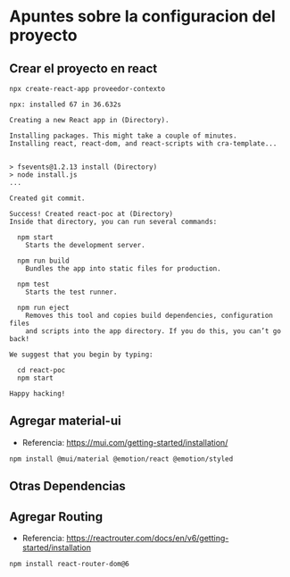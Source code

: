 # Apuntes sobre la configuracion del proyecto

## Crear el proyecto en react
```
npx create-react-app proveedor-contexto
```

```
npx: installed 67 in 36.632s

Creating a new React app in (Directory).

Installing packages. This might take a couple of minutes.
Installing react, react-dom, and react-scripts with cra-template...


> fsevents@1.2.13 install (Directory)
> node install.js
...

Created git commit.

Success! Created react-poc at (Directory)
Inside that directory, you can run several commands:

  npm start
    Starts the development server.

  npm run build
    Bundles the app into static files for production.

  npm test
    Starts the test runner.

  npm run eject
    Removes this tool and copies build dependencies, configuration files
    and scripts into the app directory. If you do this, you can’t go back!

We suggest that you begin by typing:

  cd react-poc
  npm start

Happy hacking!
```

## Agregar material-ui
* Referencia: https://mui.com/getting-started/installation/

```
npm install @mui/material @emotion/react @emotion/styled

```

## Otras Dependencias

## Agregar Routing
* Referencia: https://reactrouter.com/docs/en/v6/getting-started/installation

```
npm install react-router-dom@6
```